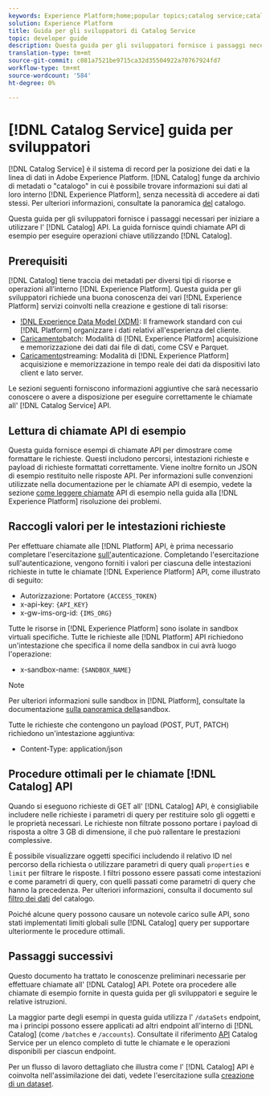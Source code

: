 ```yaml
---
keywords: Experience Platform;home;popular topics;catalog service;catalog;Catalog service;Catalog
solution: Experience Platform
title: Guida per gli sviluppatori di Catalog Service
topic: developer guide
description: Questa guida per gli sviluppatori fornisce i passaggi necessari per iniziare a utilizzare l'API Catalog. La guida fornisce quindi chiamate API di esempio per eseguire operazioni chiave utilizzando Catalog.
translation-type: tm+mt
source-git-commit: c081a7521be9715ca32d35504922a70767924fd7
workflow-type: tm+mt
source-wordcount: '584'
ht-degree: 0%

---
```



# [!DNL Catalog Service] guida per sviluppatori

[!DNL Catalog Service] è il sistema di record per la posizione dei dati e la linea di dati in Adobe Experience Platform. [!DNL Catalog] funge da archivio di metadati o &quot;catalogo&quot; in cui è possibile trovare informazioni sui dati al loro interno [!DNL Experience Platform], senza necessità di accedere ai dati stessi. Per ulteriori informazioni, consultate la panoramica [del](../home.md) catalogo.

Questa guida per gli sviluppatori fornisce i passaggi necessari per iniziare a utilizzare l&#39; [!DNL Catalog] API. La guida fornisce quindi chiamate API di esempio per eseguire operazioni chiave utilizzando [!DNL Catalog].

## Prerequisiti

[!DNL Catalog] tiene traccia dei metadati per diversi tipi di risorse e operazioni all’interno [!DNL Experience Platform]. Questa guida per gli sviluppatori richiede una buona conoscenza dei vari [!DNL Experience Platform] servizi coinvolti nella creazione e gestione di tali risorse:

* [!DNL Experience Data Model (XDM)](../../xdm/home.md): Il framework standard con cui [!DNL Platform] organizzare i dati relativi all&#39;esperienza del cliente.
* [Caricamento](../../ingestion/batch-ingestion/overview.md)batch: Modalità di [!DNL Experience Platform] acquisizione e memorizzazione dei dati dai file di dati, come CSV e Parquet.
* [Caricamento](../../ingestion/streaming-ingestion/overview.md)streaming: Modalità di [!DNL Experience Platform] acquisizione e memorizzazione in tempo reale dei dati da dispositivi lato client e lato server.

Le sezioni seguenti forniscono informazioni aggiuntive che sarà necessario conoscere o avere a disposizione per eseguire correttamente le chiamate all&#39; [!DNL Catalog Service] API.

## Lettura di chiamate API di esempio

Questa guida fornisce esempi di chiamate API per dimostrare come formattare le richieste. Questi includono percorsi, intestazioni richieste e payload di richieste formattati correttamente. Viene inoltre fornito un JSON di esempio restituito nelle risposte API. Per informazioni sulle convenzioni utilizzate nella documentazione per le chiamate API di esempio, vedete la sezione [come leggere chiamate](../../landing/troubleshooting.md#how-do-i-format-an-api-request) API di esempio nella guida alla [!DNL Experience Platform] risoluzione dei problemi.

## Raccogli valori per le intestazioni richieste

Per effettuare chiamate alle [!DNL Platform] API, è prima necessario completare l&#39;esercitazione [sull&#39;](../../tutorials/authentication.md)autenticazione. Completando l&#39;esercitazione sull&#39;autenticazione, vengono forniti i valori per ciascuna delle intestazioni richieste in tutte le chiamate [!DNL Experience Platform] API, come illustrato di seguito:

* Autorizzazione: Portatore `{ACCESS_TOKEN}`
* x-api-key: `{API_KEY}`
* x-gw-ims-org-id: `{IMS_ORG}`

Tutte le risorse in [!DNL Experience Platform] sono isolate in sandbox virtuali specifiche. Tutte le richieste alle [!DNL Platform] API richiedono un&#39;intestazione che specifica il nome della sandbox in cui avrà luogo l&#39;operazione:

* x-sandbox-name: `{SANDBOX_NAME}`

>[!NOTE]
>
>Per ulteriori informazioni sulle sandbox in [!DNL Platform], consultate la documentazione [sulla panoramica della](../../sandboxes/home.md)sandbox.

Tutte le richieste che contengono un payload (POST, PUT, PATCH) richiedono un&#39;intestazione aggiuntiva:

* Content-Type: application/json

## Procedure ottimali per le chiamate [!DNL Catalog] API

Quando si eseguono richieste di GET all&#39; [!DNL Catalog] API, è consigliabile includere nelle richieste i parametri di query per restituire solo gli oggetti e le proprietà necessari. Le richieste non filtrate possono portare i payload di risposta a oltre 3 GB di dimensione, il che può rallentare le prestazioni complessive.

È possibile visualizzare oggetti specifici includendo il relativo ID nel percorso della richiesta o utilizzare parametri di query quali `properties` e `limit` per filtrare le risposte. I filtri possono essere passati come intestazioni e come parametri di query, con quelli passati come parametri di query che hanno la precedenza. Per ulteriori informazioni, consulta il documento sul [filtro dei dati](filter-data.md) del catalogo.

Poiché alcune query possono causare un notevole carico sulle API, sono stati implementati limiti globali sulle [!DNL Catalog] query per supportare ulteriormente le procedure ottimali.

## Passaggi successivi

Questo documento ha trattato le conoscenze preliminari necessarie per effettuare chiamate all&#39; [!DNL Catalog] API. Potete ora procedere alle chiamate di esempio fornite in questa guida per gli sviluppatori e seguire le relative istruzioni.

La maggior parte degli esempi in questa guida utilizza l&#39; `/dataSets` endpoint, ma i principi possono essere applicati ad altri endpoint all&#39;interno di [!DNL Catalog] (come `/batches` e `/accounts`). Consultate il riferimento [API](https://www.adobe.io/apis/experienceplatform/home/api-reference.html#!acpdr/swagger-specs/catalog.yaml) Catalog Service per un elenco completo di tutte le chiamate e le operazioni disponibili per ciascun endpoint.

Per un flusso di lavoro dettagliato che illustra come l&#39; [!DNL Catalog] API è coinvolta nell&#39;assimilazione dei dati, vedete l&#39;esercitazione sulla [creazione di un dataset](../datasets/create.md).
